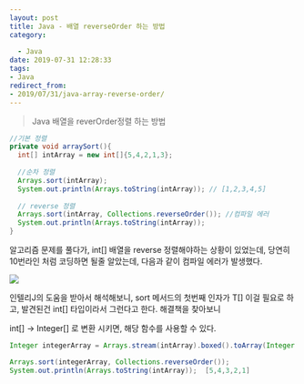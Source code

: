 ```yaml
---
layout: post
title: Java - 배열 reverseOrder 하는 방법 
category:
   
  - Java
date: 2019-07-31 12:28:33
tags: 
- Java
redirect_from: 
- 2019/07/31/java-array-reverse-order/
---
```


> Java 배열을 reverOrder정렬 하는 방법



```java
//기본 정렬
private void arraySort(){
  int[] intArray = new int[]{5,4,2,1,3};
	
  //순차 정렬
  Arrays.sort(intArray);
  System.out.println(Arrays.toString(intArray)); // [1,2,3,4,5]
  
  // reverse 정렬
  Arrays.sort(intArray, Collections.reverseOrder()); //컴파일 에러
  System.out.println(Arrays.toString(intArray)); 
}
```

알고리즘 문제를 풀다가, int[] 배열을 reverse 정렬해야하는 상황이 있었는데, 당연히 10번라인 처럼 코딩하면 될줄 알았는데, 다음과 같이 컴파일 에러가 발생했다. 



![](/images/reverseOrder.png)

인텔리J의 도움을 받아서 해석해보니,  sort 메서드의 첫번째 인자가 T[] 이걸 필요로 하고, 발견된건 int[] 타입이라서 그런다고 한다. 해결책을 찾아보니

int[] -> Integer[] 로 변환 시키면, 해당 함수를 사용할 수 있다.

```java
Integer integerArray = Arrays.stream(intArray).boxed().toArray(Integer::new);

Arrays.sort(integerArray, Collections.reverseOrder());
System.out.println(Arrays.toString(intArray));  [5,4,3,2,1]
```

